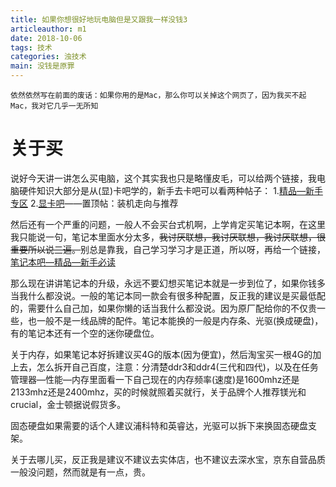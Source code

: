 ```yaml
---
title: 如果你想很好地玩电脑但是又跟我一样没钱3
articleauthor: m1
date: 2018-10-06
tags: 技术
categories: 浊技术
main: 没钱是原罪
---
```

    依然依然写在前面的废话：如果你用的是Mac，那么你可以关掉这个网页了，因为我买不起Mac，我对它几乎一无所知

# 关于买

说好今天讲一讲怎么买电脑，这个其实我也只是略懂皮毛，可以给两个链接，我电脑硬件知识大部分是从(显)卡吧学的，新手去卡吧可以看两种帖子：
1.[精品—新手专区](http://tieba.baidu.com/f?kw=%E6%98%BE%E5%8D%A1&tab=good&cid=8)
2.[显卡吧](http://tieba.baidu.com/f?kw=%E6%98%BE%E5%8D%A1)——置顶帖：装机走向与推荐

然后还有一个严重的问题，一般人不会买台式机啊，上学肯定买笔记本啊，在这里我只能说一句，笔记本里面水分太多，~~我讨厌联想，我讨厌联想，我讨厌联想，很重要所以说三遍。~~别总是靠我，自己学习学习才是正道，所以呀，再给一个链接，[笔记本吧—精品—新手必读](http://tieba.baidu.com/f?kw=%E7%AC%94%E8%AE%B0%E6%9C%AC&tab=good&cid=4)

那么现在讲讲笔记本的升级，永远不要幻想买笔记本就是一步到位了，如果你钱多当我什么都没说。一般的笔记本同一款会有很多种配置，反正我的建议是买最低配的，需要什么自己加，如果你懒的话当我什么都没说。因为原厂配给你的不仅贵一些，也一般不是一线品牌的配件。笔记本能换的一般是内存条、光驱(换成硬盘)，有的笔记本还有一个空的迷你硬盘位。

关于内存，如果笔记本好拆建议买4G的版本(因为便宜)，然后淘宝买一根4G的加上去，怎么拆开自己百度，注意：分清楚ddr3和ddr4(三代和四代)，以及在任务管理器—性能—内存里面看一下自己现在的内存频率(速度)是1600mhz还是2133mhz还是2400mhz，买的时候就照着买就行，关于品牌个人推荐镁光和crucial，金士顿据说假货多。

固态硬盘如果需要的话个人建议浦科特和英睿达，光驱可以拆下来换固态硬盘支架。

关于去哪儿买，反正我是建议不建议去实体店，也不建议去深水宝，京东自营品质一般没问题，然而就是有一点，贵。